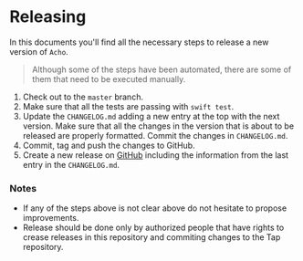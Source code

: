 # Releasing

In this documents you'll find all the necessary steps to release a new version of `Acho`.

> Although some of the steps have been automated, there are some of them that need to be executed manually.

1. Check out to the `master` branch.
2. Make sure that all the tests are passing with `swift test`.
3. Update the `CHANGELOG.md` adding a new entry at the top with the next version. Make sure that all the changes in the version that is about to be released are properly formatted. Commit the changes in `CHANGELOG.md`.
4. Commit, tag and push the changes to GitHub.
5. Create a new release on [GitHub](https://github.com/tuist/acho) including the information from the last entry in the `CHANGELOG.md`.

### Notes

- If any of the steps above is not clear above do not hesitate to propose improvements.
- Release should be done only by authorized people that have rights to crease releases in this repository and commiting changes to the Tap repository.
